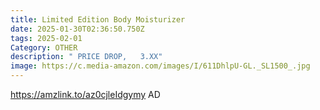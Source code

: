 ```yaml
---
title: Limited Edition Body Moisturizer
date: 2025-01-30T02:36:50.750Z
tags: 2025-02-01
Category: OTHER
description: " PRICE DROP,   3.XX"
image: https://c.media-amazon.com/images/I/611DhlpU-GL._SL1500_.jpg
---
```

https://amzlink.to/az0cjleIdgymy  AD